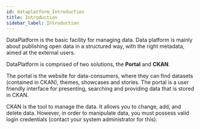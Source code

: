 ```yaml
---
id: dataplatform_Introduction
title: Introduction
sidebar_label: Introduction
---
```

DataPlatform is the basic facility for managing data. Data platform is mainly about publishing open data in a structured way, with the right metadata, aimed at the external users.

DataPlatform is comprised of two solutions, the **Portal** and **CKAN**.

The portal is the website for data-consumers, where they can find datasets (contained in CKAN), themes, showcases and stories. The portal is a user friendly interface for presenting, searching and providing data that is stored in CKAN. 

CKAN is the tool to manage the data. It allows you to change, add, and delete data. However, in order to manipulate data, you must possess valid login credentials (contact your system administrator for this).
